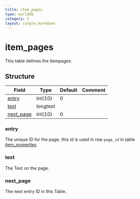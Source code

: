 ```yaml
---
title: item_pages
type: worlddb
category: I
layout: single_markdown
---
```


# item_pages
This table defines the itempages. 

## Structure

Field                                                                        | Type     | Default | Comment
---------------------------------------------------------------------------- | -------- | ------- | -------
[entry](#entry)                                                              | int(10)  | 0       |        
[text](#text)                                                                | longtext |         |        
[next_page](#next_page)                                                      | int(10)  | 0       |        

### entry

The unique ID for the page. this id is used in row `page_id` in table [item_properties](/Wiki/database/world/item_properties/ "Item properties")

### text

The Text on the page.

### next_page

The next entry ID in this Table.
